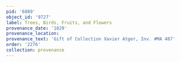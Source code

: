 ```yaml
---
pid: '6889'
object_id: '9727'
label: Trees, Birds, Fruits, and Flowers
provenance_date: '1829'
provenance_location:
provenance_text: 'Gift of Collection Xavier Atger, Inv. #MA 487'
order: '2276'
collection: provenance
---
```

